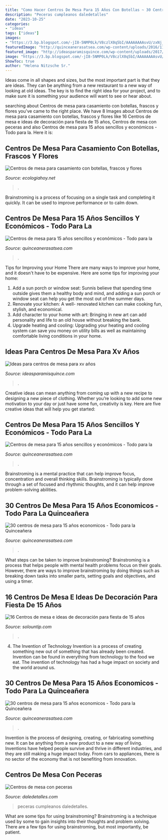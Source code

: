 ```yaml
---
title: "Como Hacer Centros De Mesa Para 15 Años Con Botellas ~ 30 Centros De Mesa Para 15 Años Economicos"
description: "Peceras cumpleanos daledetalles"
date: "2023-10-25"
categories:
- "ideas"
tags: ["ideas"]
images:
- "https://3.bp.blogspot.com/-jI8-5NMP0Lk/V8czlX0q5bI/AAAAAAAAsvU/zxNj_tPw8RwK7JyzhDHulCqFsDx_D3fewCLcB/s1600/ac1.jpg"
featuredImage: "http://quinceanerasatsea.com/wp-content/uploads/2016/11/centros-de-mesa-para-15-años-economicos-21.jpg"
featured_image: "http://ideasparamisquince.com/wp-content/uploads/2017/10/ideas-centros-mesa-xv-anos-5-683x1024.jpg"
image: "https://3.bp.blogspot.com/-jI8-5NMP0Lk/V8czlX0q5bI/AAAAAAAAsvU/zxNj_tPw8RwK7JyzhDHulCqFsDx_D3fewCLcB/s1600/ac1.jpg"
ShowToc: true
author: "Helena Nitzsche Sr."
---
```



Ideas come in all shapes and sizes, but the most important part is that they are ideas. They can be anything from a new restaurant to a new way of looking at old ideas. The key is to find the right idea for your project, and to make sure it is something your audience will want to see or hear about.

	

		
searching about Centros de mesa para casamiento con botellas, frascos y flores you've came to the right place. We have 8 Images about Centros de mesa para casamiento con botellas, frascos y flores like 16 Centros de mesa e ideas de decoración para fiesta de 15 años, Centros de mesa con peceras and also Centros de mesa para 15 años sencillos y económicos - Todo para la. Here it is:
		
    
## Centros De Mesa Para Casamiento Con Botellas, Frascos Y Flores

<img loading=lazy src="http://ecologiahoy.net/wp-content/uploads/2016/11/0a98eb5482deb8fb2c082cd98186320e-1.jpg" onerror="this.onerror=null;this.src='https://tse3.mm.bing.net/th?id=OIP.hjpDYHn2Iw_9eS9s9D96lQHaLI&amp;pid=15.1';" alt="Centros de mesa para casamiento con botellas, frascos y flores">

_Source: ecologiahoy.net_

>. 

	

Brainstroming is a process of focusing on a single task and completing it quickly. It can be used to improve performance or to calm down.

    
## Centros De Mesa Para 15 Años Sencillos Y Económicos - Todo Para La

<img loading=lazy src="http://quinceanerasatsea.com/wp-content/uploads/2016/08/CENTROSDEMESAPARA15AÑOSSENCILLOS_41-351x500.jpg" onerror="this.onerror=null;this.src='https://tse2.mm.bing.net/th?id=OIP.424M-qLIoluyzFxtooa9OwHaKj&amp;pid=15.1';" alt="Centros de mesa para 15 años sencillos y económicos - Todo para la">

_Source: quinceanerasatsea.com_

>. 

	

Tips for Improving your Home
There are many ways to improve your home, and it doesn't have to be expensive. Here are some tips for improving your home: 
1. Add a sun porch or window seat: Sunnis believe that spending time outside gives them a healthy body and mind, and adding a sun porch or window seat can help you get the most out of the summer days. 
2. Renovate your kitchen: A well- renovated kitchen can make cooking fun, stylish, and economical. 
3. Add character to your home with art: Bringing in new art can add personality and life to an old house without breaking the bank. 
4. Upgrade heating and cooling: Upgrading your heating and cooling system can save you money on utility bills as well as maintaining comfortable living conditions in your home.

    
## Ideas Para Centros De Mesa Para Xv Años

<img loading=lazy src="http://ideasparamisquince.com/wp-content/uploads/2017/10/ideas-centros-mesa-xv-anos-5-683x1024.jpg" onerror="this.onerror=null;this.src='https://tse4.mm.bing.net/th?id=OIP.-3JBmdVMElUUAuc4I1aqEAHaLG&amp;pid=15.1';" alt="Ideas para centros de mesa para xv años">

_Source: ideasparamisquince.com_

>. 

	

Creative ideas can mean anything from coming up with a new recipe to designing a new piece of clothing. Whether you’re looking to add some new motivation to your day or just have some fun, creativity is key. Here are five creative ideas that will help you get started: 

    
## Centros De Mesa Para 15 Años Sencillos Y Económicos - Todo Para La

<img loading=lazy src="http://quinceanerasatsea.com/wp-content/uploads/2016/08/CENTROSDEMESAPARA15AÑOSSENCILLOS_82-375x500.jpg" onerror="this.onerror=null;this.src='https://tse2.mm.bing.net/th?id=OIP.KKnb6NrswcUpYvA6H1hsFgAAAA&amp;pid=15.1';" alt="Centros de mesa para 15 años sencillos y económicos - Todo para la">

_Source: quinceanerasatsea.com_

>. 

	

Brainstroming is a mental practice that can help improve focus, concentration and overall thinking skills. Brainstroming is typically done through a set of focused and rhythmic thoughts, and it can help improve problem-solving abilities.

    
## 30 Centros De Mesa Para 15 Años Economicos - Todo Para La Quinceañera

<img loading=lazy src="http://quinceanerasatsea.com/wp-content/uploads/2016/11/centros-de-mesa-para-15-años-economicos-21.jpg" onerror="this.onerror=null;this.src='https://tse4.mm.bing.net/th?id=OIP.s_fJolw5UW54-qNjkHhiEwHaLJ&amp;pid=15.1';" alt="30 centros de mesa para 15 años economicos - Todo para la Quinceañera">

_Source: quinceanerasatsea.com_

>. 

	

What steps can be taken to improve brainstroming?
Brainstroming is a process that helps people with mental health problems focus on their goals. However, there are ways to improve brainstroming by doing things such as breaking down tasks into smaller parts, setting goals and objectives, and using a timer.

    
## 16 Centros De Mesa E Ideas De Decoración Para Fiesta De 15 Años

<img loading=lazy src="https://3.bp.blogspot.com/-jI8-5NMP0Lk/V8czlX0q5bI/AAAAAAAAsvU/zxNj_tPw8RwK7JyzhDHulCqFsDx_D3fewCLcB/s1600/ac1.jpg" onerror="this.onerror=null;this.src='https://tse2.mm.bing.net/th?id=OIP.bH6NLYdeGT5JsRw4vvDQaQAAAA&amp;pid=15.1';" alt="16 Centros de mesa e ideas de decoración para fiesta de 15 años">

_Source: solountip.com_

>. 

	

4. The Invention of Technology
Invention is a process of creating something new out of something that has already been created. Invention can be found in everything from technology to the food we eat. The invention of technology has had a huge impact on society and the world around us.

    
## 30 Centros De Mesa Para 15 Años Economicos - Todo Para La Quinceañera

<img loading=lazy src="http://quinceanerasatsea.com/wp-content/uploads/2016/11/centros-de-mesa-para-15-años-economicos-19.jpg" onerror="this.onerror=null;this.src='https://tse3.mm.bing.net/th?id=OIP.PHWucYVD6iBxR0F5qRoKBAHaLD&amp;pid=15.1';" alt="30 centros de mesa para 15 años economicos - Todo para la Quinceañera">

_Source: quinceanerasatsea.com_

>. 

	

Invention is the process of designing, creating, or fabricating something new. It can be anything from a new product to a new way of living. Inventions have helped people survive and thrive in different industries, and they are still making a huge impact today. From cars to appliances, there is no sector of the economy that is not benefiting from innovation.

    
## Centros De Mesa Con Peceras

<img loading=lazy src="http://i1.wp.com/www.daledetalles.com/wp-content/uploads/2016/04/centro-de-mesa-con-peceras1.jpg?resize=533%2C800" onerror="this.onerror=null;this.src='https://tse1.mm.bing.net/th?id=OIP.kerzQDmV0IKLoNu0JyYfogHaLH&amp;pid=15.1';" alt="Centros de mesa con peceras">

_Source: daledetalles.com_

>peceras cumpleanos daledetalles. 

	

What are some tips for using brainstroming?
Brainstroming is a technique used by some to gain insights into their thoughts and problem solving. There are a few tips for using brainstroming, but most importantly, be patient.

